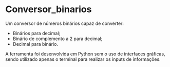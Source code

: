 # Conversor_binarios
Um conversor de números binários capaz de converter:
- Binários para decimal;
- Binário de complemento a 2 para decimal;
- Decimal para binário.

A ferramenta foi desenvolvida em Python sem o uso de interfaces gráficas, sendo utilizado apenas o terminal para realizar os inputs de informações.
